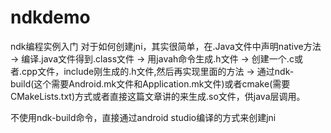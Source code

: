 # ndkdemo
ndk编程实例入门
对于如何创建jni，其实很简单，在.Java文件中声明native方法 -> 编译.java文件得到.class文件 -> 用javah命令生成.h文件 -> 创建一个.c或者.cpp文件，include刚生成的.h文件,然后再实现里面的方法 -> 通过ndk-build(这个需要Android.mk文件和Application.mk文件)或者cmake(需要CMakeLists.txt)方式或者直接这篇文章讲的来生成.so文件，供java层调用。

不使用ndk-build命令，直接通过android studio编译的方式来创建jni

